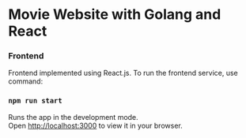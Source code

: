 # Movie Website with Golang and React

### Frontend

Frontend implemented using React.js. To run the frontend service, use command:

### `npm run start`

Runs the app in the development mode.\
Open [http://localhost:3000](http://localhost:3000) to view it in your browser.